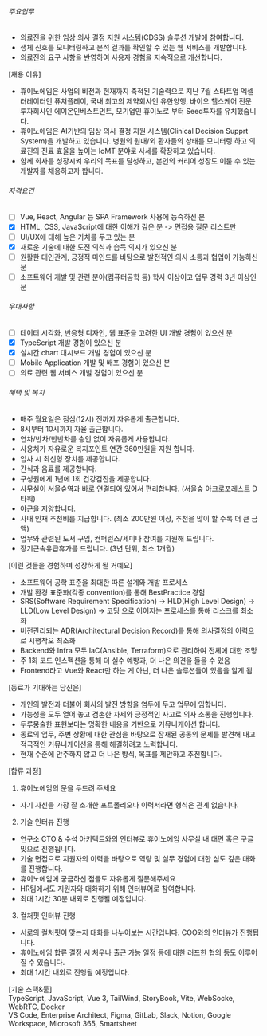 ###### 주요업무

- 의료진을 위한 임상 의사 결정 지원 시스템(CDSS) 솔루션 개발에 참여합니다.  
- 생체 신호를 모니터링하고 분석 결과를 확인할 수 있는 웹 서비스를 개발합니다.  
- 의료진의 요구 사항을 반영하여 사용자 경험을 지속적으로 개선합니다.  
  
[채용 이유]  
- 휴이노에임은 사업의 비전과 현재까지 축적된 기술력으로 지난 7월 스타트업 엑셀러레이터인 퓨처플레이, 국내 최고의 제약회사인 유한양행, 바이오 헬스케어 전문 투자회사인 에이온인베스트먼트, 모기업인 휴이노로 부터 Seed투자를 유치했습니다.  
- 휴이노에임은 AI기반의 임상 의사 결정 지원 시스템(Clinical Decision Supprt System)을 개발하고 있습니다. 병원의 원내/외 환자들의 상태를 모니터링 하고 의료진의 진료 효율을 높이는 IoMT 분야로 사세를 확장하고 있습니다.  
- 함께 회사를 성장시켜 우리의 목표를 달성하고, 본인의 커리어 성장도 이룰 수 있는 개발자를 채용하고자 합니다.

###### 자격요건

- [ ] Vue, React, Angular 등 SPA Framework 사용에 능숙하신 분  
- [x] HTML, CSS, JavaScript에 대한 이해가 깊은 분 
	-> 면접용 질문 리스트만 
- [ ] UI/UX에 대해 높은 가치를 두고 있는 분  
- [x] 새로운 기술에 대한 도전 의식과 습득 의지가 있으신 분  
- [ ] 원활한 대인관계, 긍정적 마인드를 바탕으로 발전적인 의사 소통과 협업이 가능하신 분  
- [ ] 소프트웨어 개발 및 관련 분야(컴퓨터공학 등) 학사 이상이고 업무 경력 3년 이상인 분

###### 우대사항

- [ ] 데이터 시각화, 반응형 디자인, 웹 표준을 고려한 UI 개발 경험이 있으신 분  
- [x] TypeScript 개발 경험이 있으신 분  
- [x] 실시간 chart 대시보드 개발 경험이 있으신 분  
- [ ] Mobile Application 개발 및 배포 경험이 있으신 분  
- [ ] 의료 관련 웹 서비스 개발 경험이 있으신 분

###### 혜택 및 복지

- 매주 월요일은 점심(12시) 전까지 자유롭게 출근합니다.  
- 8시부터 10시까지 자율 출근합니다.  
- 연차/반차/반반차를 승인 없이 자유롭게 사용합니다.  
- 사용처가 자유로운 복지포인트 연간 360만원을 지원 합니다.  
- 입사 시 최신형 장치를 제공합니다.  
- 간식과 음료를 제공합니다.  
- 구성원에게 1년에 1회 건강검진을 제공합니다.  
- 사무실이 서울숲역과 바로 연결되어 있어서 편리합니다. (서울숲 아크로포레스트 D타워)  
- 야근을 지양합니다.  
- 사내 인재 추천비를 지급합니다. (최소 200만원 이상, 추천을 많이 할 수록 더 큰 금액)  
- 업무와 관련된 도서 구입, 컨퍼런스/세미나 참여를 지원해 드립니다.  
- 장기근속유급휴가를 드립니다. (3년 단위, 최소 1개월)  
  
[이런 것들을 경험하며 성장하게 될 거예요]  
- 소프트웨어 공학 표준을 최대한 따른 설계와 개발 프로세스  
- 개발 환경 표준화(각종 convention)를 통해 BestPractice 경험  
- SRS(Software Requirement Specification) → HLD(High Level Design) → LLD(Low Level Design) → 코딩 으로 이어지는 프로세스를 통해 리스크를 최소화  
- 버전관리되는 ADR(Architectural Decision Record)를 통해 의사결정의 이력으로 시행착오 최소화  
- Backend와 Infra 모두 IaC(Ansible, Terraform)으로 관리하여 전체에 대한 조망  
- 주 1회 코드 인스펙션을 통해 더 실수 예방과, 더 나은 의견을 들을 수 있음  
- Frontend라고 Vue와 React만 하는 게 아닌, 더 나은 솔루션들이 있음을 알게 됨  
  
[동료가 기대하는 당신은]  
- 개인의 발전과 더불어 회사의 발전 방향을 염두에 두고 업무에 임합니다.  
- 가능성을 모두 열어 놓고 겸손한 자세와 긍정적인 사고로 의사 소통을 진행합니다.  
- 두루뭉술한 표현보다는 명확한 내용을 기반으로 커뮤니케이션 합니다.  
- 동료의 업무, 주변 상황에 대한 관심을 바탕으로 잠재된 공동의 문제를 발견해 내고 적극적인 커뮤니케이션을 통해 해결하려고 노력합니다.  
- 현재 수준에 안주하지 않고 더 나은 방식, 목표를 제안하고 추진합니다.  
  
[합류 과정]  
1. 휴이노에임의 문을 두드려 주세요  
- 자기 자신을 가장 잘 소개한 포트폴리오나 이력서라면 형식은 관계 없습니다.  
  
2. 기술 인터뷰 진행  
- 연구소 CTO & 수석 아키텍트와의 인터뷰로 휴이노에임 사무실 내 대면 혹은 구글밋으로 진행됩니다.  
- 기술 면접으로 지원자의 이력을 바탕으로 역량 및 실무 경험에 대한 심도 깊은 대화를 진행합니다.  
- 휴이노에임에 궁금하신 점들도 자유롭게 질문해주세요  
- HR팀에서도 지원자와 대화하기 위해 인터뷰어로 참여합니다.  
- 최대 1시간 30분 내외로 진행될 예정입니다.  
  
3. 컬처핏 인터뷰 진행  
- 서로의 컬처핏이 맞는지 대화를 나누어보는 시간입니다. COO와의 인터뷰가 진행됩니다.  
- 휴이노에임 합류 결정 시 처우나 출근 가능 일정 등에 대한 러프한 협의 등도 이루어질 수 있습니다.  
- 최대 1시간 내외로 진행될 예정입니다.  
  
[기술 스택&툴]  
TypeScript, JavaScript, Vue 3, TailWind, StoryBook, Vite, WebSocke, WebRTC, Docker  
VS Code, Enterprise Architect, Figma, GitLab, Slack, Notion, Google Workspace, Microsoft 365, Smartsheet